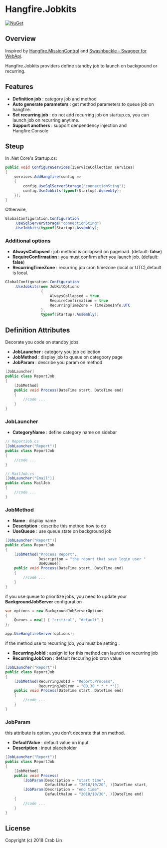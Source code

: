 Hangfire.Jobkits
=========

[![NuGet](https://img.shields.io/nuget/v/Hangfire.JobKits.svg)](https://www.nuget.org/packages/Hangfire.JobKits/)

## Overview

Inspired by [Hangfire.MissionControl](https://www.nuget.org/packages/Hangfire.MissionControl/) and [Swashbuckle - Swagger for WebApi](https://www.nuget.org/packages/Swashbuckle/).

Hangfire.Jobkits providers define standby job to launch on background or recurring.

## Features

- **Definition job** : category job and method
- **Auto generate parameters** : get method parameters to queue job on hangfire.
- **Set recurring job** : do not add recurring job on startup.cs, you can launch job on recurring anytime.
- **Support anothers** : support denpendency injection and Hangfire.Console 

## Steup

In .Net Core's Startup.cs:

``` c#
public void ConfigureServices(IServiceCollection services)
{
    services.AddHangfire(config =>
    {
        config.UseSqlServerStorage("connectionSting");
        config.UseJobkits(typeof(Startup).Assembly);
    });
}
```

Otherwire,

``` c#
GlobalConfiguration.Configuration
    .UseSqlServerStorage("connectionSting")
    .UseJobkits(typeof(Startup).Assembly);
```

### Additional options

- **AlwaysCollapsed** : job method is collapsed on pageload. (default: **false**)
- **RequireConfirmation** : you must confirm after you launch job. (default: **false**)
- **RecurringTimeZone** : recurring job cron timezone (local or UTC),default is local.

``` c#
GlobalConfiguration.Configuration
    .UseJobkits(new JobKitOptions
                {
                    AlwaysCollapsed = true,
                    RequireConfirmation = true
                    RecurringTimeZone = TimeZoneInfo.UTC
                }, 
                typeof(Startup).Assembly);
```

## Definition Attributes

Decorate you code on standby jobs.
- **JobLauncher** : category you job collection
- **JobMethod** : display job to queue on categoory page
- **JobParam** : describe you param on method

``` c#
[JobLauncher]
public class ReportJob
{
    [JobMethod]
    public void Process(DateTime start, DateTime end)
    {
        //code ... 
    }
}
```

### JobLauncher

- **CategoryName** : define category name on sidebar

``` c#
// ReportJob.cs
[JobLauncher("Report")]
public class ReportJob
{
    //code ...
}

// MailJob.cs
[JobLauncher("Email")]
public class MailJob
{
    //code ...
}
```

### JobMethod

- **Name** : display name
- **Description** : describe this method how to do
- **UseQueue** : use queue state on background job

``` c#
[JobLauncher("Report")]
public class ReportJob
{
    [JobMethod("Process Report",
               Description = "the report that save login user "
               UseQueue)]
    public void Process(DateTime start, DateTime end)
    {
        //code ... 
    }
}
```

if you use queue to prioritize jobs, you need to update your **BackgroundJobServer** configuration

``` c#
var options = new BackgroundJobServerOptions
{
    Queues = new[] { "critical", "default" }
};

app.UseHangfireServer(options);
```

if the method use to recurring job, you must be setting : 

- **RecurringJobId** : assign id for this method can launch on recurring job
- **RecurringJobCron** : default reccuring job cron value

``` c#
[JobLauncher("Report")]
public class ReportJob
{
    [JobMethod(RecurringJobId = "Report.Process",
               RecurringJobCron = "00,30 * * * *")]
    public void Process(DateTime start, DateTime end)
    {
        //code ... 
    }
}
```

### JobParam

this attribute is option. you don't decorate that on method.

- **DefaultValue** : default value on input 
- **Description** : input placeholder

``` c#
[JobLauncher("Report")]
public class ReportJob
{
    [JobMethod]
    public void Process(
        [JobParam(Description = "start time", 
                  DefaultValue = "2018/10/20", )]DateTime start, 
        [JobParam(Description = "end time",
                  DefaultValue = "2018/10/30", )]DateTime end)
    {
        //code ... 
    }
}
```

## License

Copyright (c) 2018 Crab Lin